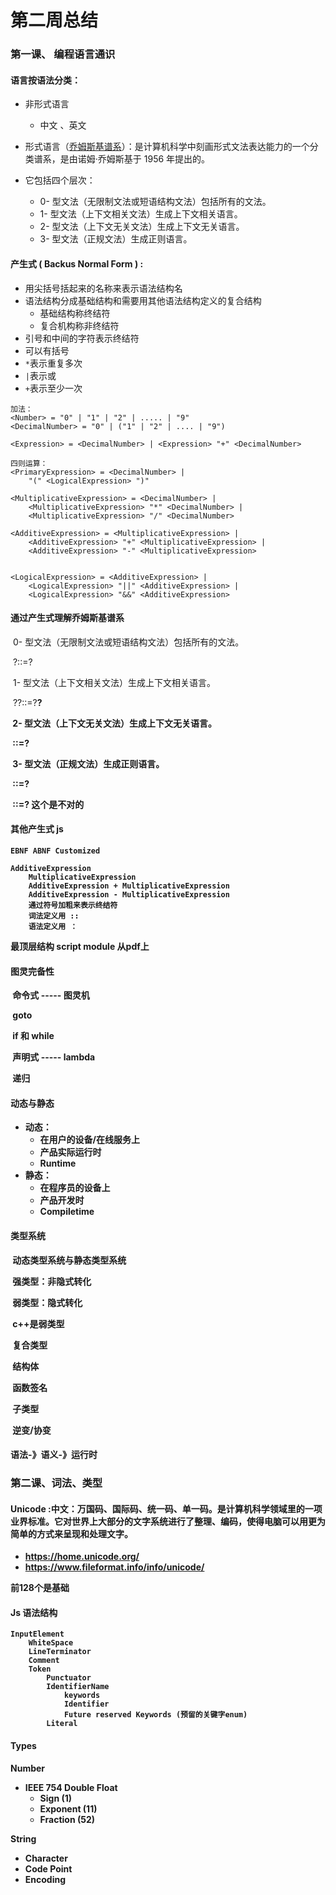 # 第二周总结

### 第一课、 编程语言通识

#### 	语言按语法分类：

- 非形式语言
  - 中文 、英文

- 形式语言（[乔姆斯基谱系](https://zh.wikipedia.org/wiki/乔姆斯基谱系)）：是计算机科学中刻画形式文法表达能力的一个分类谱系，是由诺姆·乔姆斯基于 1956 年提出的。
- 它包括四个层次：
  - 0- 型文法（无限制文法或短语结构文法）包括所有的文法。
  - 1- 型文法（上下文相关文法）生成上下文相关语言。
  - 2- 型文法（上下文无关文法）生成上下文无关语言。
  - 3- 型文法（正规文法）生成正则语言。

#### 产生式 ( Backus Normal Form ) :

- 用尖括号括起来的名称来表示语法结构名
- 语法结构分成基础结构和需要用其他语法结构定义的复合结构
  - 基础结构称终结符
  - 复合机构称非终结符
- 引号和中间的字符表示终结符
- 可以有括号
- `*`表示重复多次
- `|`表示或
- `+`表示至少一次

````
加法：
<Number> = "0" | "1" | "2" | ..... | "9"
<DecimalNumber> = "0" | ("1" | "2" | .... | "9")

<Expression> = <DecimalNumber> | <Expression> "+" <DecimalNumber>

四则运算：
<PrimaryExpression> = <DecimalNumber> |
	"(" <LogicalExpression> ")"

<MultiplicativeExpression> = <DecimalNumber> | 
	<MultiplicativeExpression> "*" <DecimalNumber> |
	<MultiplicativeExpression> "/" <DecimalNumber>

<AdditiveExpression> = <MultiplicativeExpression> | 
	<AdditiveExpression> "+" <MultiplicativeExpression> |
	<AdditiveExpression> "-" <MultiplicativeExpression>


<LogicalExpression> = <AdditiveExpression> | 
	<LogicalExpression> "||" <AdditiveExpression> |
	<LogicalExpression> "&&" <AdditiveExpression> 

````

#### 通过产生式理解乔姆斯基谱系

​	0- 型文法（无限制文法或短语结构文法）包括所有的文法。

​		?::=?

​	1- 型文法（上下文相关文法）生成上下文相关语言。

​		?<A>?::=?<B>?

​	2- 型文法（上下文无关文法）生成上下文无关语言。

​		<A>::=?

​	3- 型文法（正规文法）生成正则语言。

​		<A>::=<A>?

​		<A>::=?<A> 这个是不对的

#### 其他产生式 js

``EBNF ABNF Customized ``

````
AdditiveExpression
	MultiplicativeExpression
	AdditiveExpression + MultiplicativeExpression
	AdditiveExpression - MultiplicativeExpression 
	通过符号加粗来表示终结符
	词法定义用 ::
	语法定义用 ：
````

最顶层结构 script module 从pdf上  

#### 图灵完备性

​	命令式 ----- 图灵机

​		goto

​		if 和 while

​	声明式 ----- lambda

​		递归

#### 动态与静态

- 动态：
  - 在用户的设备/在线服务上
  - 产品实际运行时
  - Runtime
- 静态：
  - 在程序员的设备上
  - 产品开发时
  - Compiletime

#### 类型系统

​	动态类型系统与静态类型系统

​	强类型：非隐式转化

​	弱类型：隐式转化

​	c++是弱类型

​	复合类型

​		结构体

​		函数签名

​	子类型

​		逆变/协变

#### 语法-》语义-》运行时

### 第二课、词法、类型

#### 	Unicode :中文：万国码、国际码、统一码、单一码。是计算机科学领域里的一项业界标准。它对世界上大部分的文字系统进行了整理、编码，使得电脑可以用更为简单的方式来呈现和处理文字。

- https://home.unicode.org/
- https://www.fileformat.info/info/unicode/

前128个是基础

#### 	Js 语法结构

````
InputElement
	WhiteSpace
	LineTerminator
	Comment
	Token
		Punctuator
		IdentifierName
			keywords
			Identifier
			Future reserved Keywords (预留的关键字enum)
		Literal
````

#### Types

Number

- IEEE 754 Double Float
  - Sign (1)
  - Exponent (11)
  - Fraction (52)

String

- Character
- Code Point
- Encoding



​	